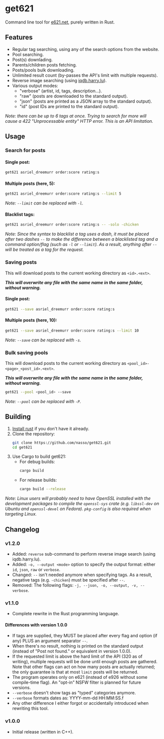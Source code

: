 # get621
Command line tool for [e621.net](https://e926.net), purely written in Rust.

## Features

* Regular tag searching, using any of the search options from the website.
* Pool searching.
* Post(s) downlading.
* Parents/children posts fetching.
* Posts/pools bulk downloading.
* Unlimited result count (by-passes the API's limit with multiple requests).
* Reverse image searching (using [iqdb.harry.lu](http://iqdb.harry.lu)).
* Various output modes:
    - "verbose" (artist, id, tags, description...).
    - "raw" (posts are downloaded to the standard output).
    - "json" (posts are printed as a JSON array to the standard output).
    - "id" (post IDs are printed to the standard output).

_Note: there can be up to 6 tags at once. Trying to search for more will cause a
    422 "Unprocessable entity" HTTP error. This is an API limitation._

## Usage

### Search for posts

#### Single post:
```sh
get621 asriel_dreemurr order:score rating:s
```

#### Multiple posts (here, 5):
```sh
get621 asriel_dreemurr order:score rating:s --limit 5
```

_Note: `--limit` can be replaced with `-l`._

#### Blacklist tags:
```sh
get621 asriel_dreemurr order:score rating:s -- -solo -chicken
```

_Note: Since the syntax to blacklist a tag uses a dash, it must be placed after
    two dashes `--` to make the difference between a blacklisted tag and a
    command option/flag (such as `-l` or `--limit`). As a result, anything after
    `--` will be treated as a tag for the request._

### Saving posts

This will download posts to the current working directory as `<id>.<ext>`.

***This will overwrite any file with the same name in the same folder,
    without warning.***

#### Single post:
```sh
get621 --save asriel_dreemurr order:score rating:s
```

#### Multiple posts (here, 10):
```sh
get621 --save asriel_dreemurr order:score rating:s --limit 10
```

_Note: `--save` can be replaced with `-s`._

### Bulk saving pools

This will download posts to the current working directory as
    `<pool_id>-<page>_<post_id>.<ext>`.

***This will overwrite any file with the same name in the same folder,
    without warning.***

```sh
get621 --pool <pool_id> --save
```

_Note: `--pool` can be replaced with `-P`._

## Building

1. [Install rust](https://rustup.rs) if you don't have it already.
2. Clone the repository:
    ```sh
    git clone https://github.com/nasso/get621.git
    cd get621
    ```
3. Use Cargo to build get621:
    - For debug builds:
        ```sh
        cargo build
        ```
    - For release builds:
        ```sh
        cargo build --release
        ```

_Note: Linux users will probably need to have OpenSSL installed with the
    development packages to compile the `openssl-sys` crate (e.g. `libssl-dev`
    on Ubuntu and `openssl-devel` on Fedora). `pkg-config` is also required when
    targeting Linux._


## Changelog

### v1.2.0

* Added: `reverse` sub-command to perform reverse image search (using
    iqdb.harry.lu).
* Added: `-o, --output <mode>` option to specify the output format: either `id`,
    `json`, `raw` or `verbose`.
* Changed: `--` isn't needed anymore when specifying tags. As a result, negative
    tags (e.g. `-chicken`) must be specified after `--`.
* Removed: The following flags: `-j, --json, -o, --output, -v, --verbose`.

### v1.1.0

- Complete rewrite in the Rust programming language.

#### Differences with version 1.0.0
* If tags are supplied, they MUST be placed after every flag and option (if any)
PLUS an argument separator `--`.
* When there's no result, nothing is printed on the standard output (instead of
"Post not found." or equivalent in version 1.0.0).
* If the requested limit is above the hard limit of the API (320 as of writing),
multiple requests will be done until enough posts are gathered. Note that other
flags can act on how many posts are actually returned; the only guarantee is
that at most `limit` posts will be returned.
* The program operates only on e621 (instead of e926 without some compile-time
flag). An "opt-in" NSFW filter is planned for future versions.
* `--verbose` doesn't show tags as "typed" categories anymore.
* `--verbose` formats dates as: YYYY-mm-dd HH:MM:SS.f
* Any other difference I either forgot or accidentally introduced when rewriting
this tool.

### v1.0.0

* Initial release (written in C++).

